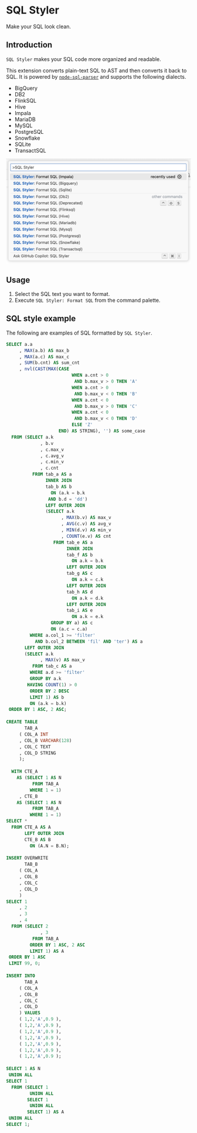 # SQL Styler

Make your SQL look clean.

## Introduction

`SQL Styler` makes your SQL code more organized and readable.

This extension converts plain-text SQL to AST and then converts it back to SQL. It is powered by [`node-sql-parser`](https://github.com/taozhi8833998/node-sql-parser) and supports the following dialects.

* BigQuery
* DB2
* FlinkSQL
* Hive
* Impala
* MariaDB
* MySQL
* PostgreSQL
* Snowflake
* SQLite
* TransactSQL

![](img/sql-styler-dialects.png)

## Usage

1. Select the SQL text you want to format.
2. Execute `SQL Styler: Format SQL` from the command palette.

## SQL style example

The following are examples of SQL formatted by `SQL Styler`.

```sql
SELECT a.a
     , MAX(a.b) AS max_b
     , MAX(a.c) AS max_c
     , SUM(b.cnt) AS sum_cnt
     , nvl(CAST(MAX(CASE 
                         WHEN a.cnt > 0
                          AND b.max_v > 0 THEN 'A' 
                         WHEN a.cnt > 0
                          AND b.max_v < 0 THEN 'B' 
                         WHEN a.cnt < 0
                          AND b.max_v > 0 THEN 'C' 
                         WHEN a.cnt < 0
                          AND b.max_v < 0 THEN 'D' 
                         ELSE 'Z' 
                    END) AS STRING), '') AS some_case 
  FROM (SELECT a.k
             , b.v
             , c.max_v
             , c.avg_v
             , c.min_v
             , c.cnt 
          FROM tab_a AS a
               INNER JOIN
               tab_b AS b 
                 ON (a.k = b.k
                AND b.d = 'dd')
               LEFT OUTER JOIN
               (SELECT a.k
                     , MAX(b.v) AS max_v
                     , AVG(c.v) AS avg_v
                     , MIN(d.v) AS min_v
                     , COUNT(e.v) AS cnt 
                  FROM tab_e AS a
                       INNER JOIN
                       tab_f AS b 
                         ON a.k = b.k
                       LEFT OUTER JOIN
                       tab_g AS c 
                         ON a.k = c.k
                       LEFT OUTER JOIN
                       tab_h AS d 
                         ON a.k = d.k
                       LEFT OUTER JOIN
                       tab_i AS e 
                         ON a.k = e.k 
                 GROUP BY a) AS c 
                 ON (a.c = c.a) 
         WHERE a.col_1 >= 'filter'
           AND b.col_2 BETWEEN 'fil' AND 'ter') AS a
       LEFT OUTER JOIN
       (SELECT a.k
             , MAX(v) AS max_v 
          FROM tab_c AS a 
         WHERE a.d >= 'filter' 
         GROUP BY a.k 
        HAVING COUNT(1) > 0 
         ORDER BY 2 DESC 
         LIMIT 1) AS b 
         ON (a.k = b.k) 
 ORDER BY 1 ASC, 2 ASC;

CREATE TABLE 
       TAB_A 
     ( COL_A INT
     , COL_B VARCHAR(128)
     , COL_C TEXT
     , COL_D STRING
     );

  WITH CTE_A
    AS (SELECT 1 AS N 
          FROM TAB_A 
         WHERE 1 = 1)
     , CTE_B
    AS (SELECT 1 AS N 
          FROM TAB_A 
         WHERE 1 = 1)
SELECT * 
  FROM CTE_A AS A
       LEFT OUTER JOIN
       CTE_B AS B 
         ON (A.N = B.N);

INSERT OVERWRITE 
       TAB_B 
     ( COL_A
     , COL_B
     , COL_C
     , COL_D
     ) 
SELECT 1
     , 2
     , 3
     , 4 
  FROM (SELECT 2
             , 3 
          FROM TAB_A 
         ORDER BY 1 ASC, 2 ASC 
         LIMIT 1) AS A 
 ORDER BY 1 ASC 
 LIMIT 99, 0;

INSERT INTO 
       TAB_A 
     ( COL_A
     , COL_B
     , COL_C
     , COL_D
     ) VALUES 
     ( 1,2,'A',0.9 ),
     ( 1,2,'A',0.9 ),
     ( 1,2,'A',0.9 ),
     ( 1,2,'A',0.9 ),
     ( 1,2,'A',0.9 ),
     ( 1,2,'A',0.9 ),
     ( 1,2,'A',0.9 );

SELECT 1 AS N 
 UNION ALL 
SELECT 1 
  FROM (SELECT 1 
         UNION ALL 
        SELECT 1 
         UNION ALL 
        SELECT 1) AS A 
 UNION ALL 
SELECT 1;
```